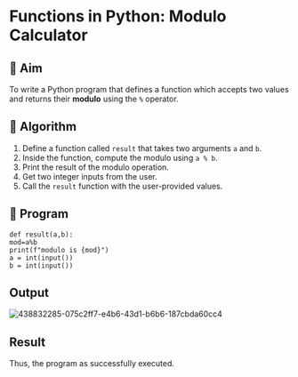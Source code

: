 # Functions in Python: Modulo Calculator

## 🎯 Aim
To write a Python program that defines a function which accepts two values and returns their **modulo** using the `%` operator.

## 🧠 Algorithm
1. Define a function called `result` that takes two arguments `a` and `b`.
2. Inside the function, compute the modulo using `a % b`.
3. Print the result of the modulo operation.
4. Get two integer inputs from the user.
5. Call the `result` function with the user-provided values.

## 🧾 Program
```
def result(a,b): 
mod=a%b 
print(f"modulo is {mod}") 
a = int(input()) 
b = int(input())
```

## Output
![438832285-075c2ff7-e4b6-43d1-b6b6-187cbda60cc4](https://github.com/user-attachments/assets/ae49cbb4-cce9-4649-adbf-b483b4afac90)


## Result
Thus, the program as successfully executed.
